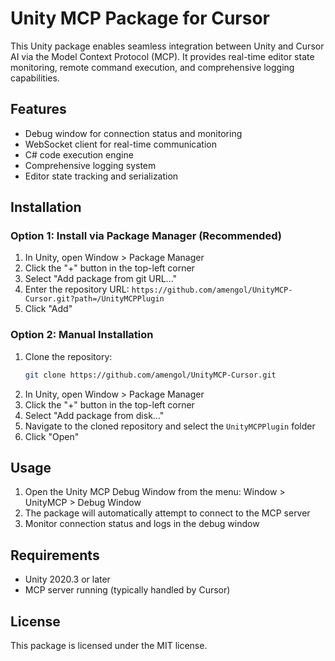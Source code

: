# Unity MCP Package for Cursor

This Unity package enables seamless integration between Unity and Cursor AI via the Model Context Protocol (MCP). It provides real-time editor state monitoring, remote command execution, and comprehensive logging capabilities.

## Features

- Debug window for connection status and monitoring
- WebSocket client for real-time communication
- C# code execution engine
- Comprehensive logging system
- Editor state tracking and serialization

## Installation

### Option 1: Install via Package Manager (Recommended)

1. In Unity, open Window > Package Manager
2. Click the "+" button in the top-left corner
3. Select "Add package from git URL..."
4. Enter the repository URL: `https://github.com/amengol/UnityMCP-Cursor.git?path=/UnityMCPPlugin`
5. Click "Add"

### Option 2: Manual Installation

1. Clone the repository:
   ```bash
   git clone https://github.com/amengol/UnityMCP-Cursor.git
   ```
2. In Unity, open Window > Package Manager
3. Click the "+" button in the top-left corner
4. Select "Add package from disk..."
5. Navigate to the cloned repository and select the `UnityMCPPlugin` folder
6. Click "Open"

## Usage

1. Open the Unity MCP Debug Window from the menu: Window > UnityMCP > Debug Window
2. The package will automatically attempt to connect to the MCP server
3. Monitor connection status and logs in the debug window

## Requirements

- Unity 2020.3 or later
- MCP server running (typically handled by Cursor)

## License

This package is licensed under the MIT license. 